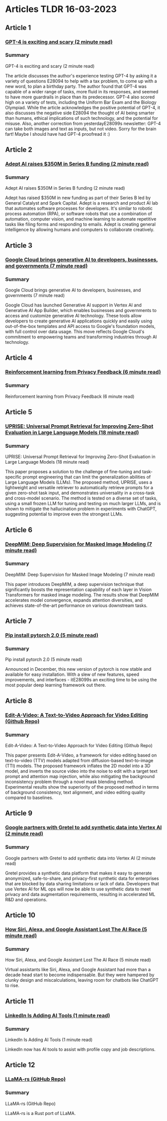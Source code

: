 # Articles TLDR  16-03-2023

## Article 1
### [GPT-4 is exciting and scary (2 minute read)](https://tldr.tech)
### Summary 
 GPT-4 is exciting and scary (2 minute read)

The article discusses the author's experience testing GPT-4 by asking it a variety of questions E28094 to help with a tax problem, to come up with a new word, to plan a birthday party. The author found that GPT-4 was capable of a wider range of tasks, more fluid in its responses, and seemed to have more guardrails in place than its predecessor. GPT-4 also scored high on a variety of tests, including the Uniform Bar Exam and the Biology Olympiad. While the article acknowledges the positive potential of GPT-4, it also discusses the negative side E28094 the thought of AI being smarter than humans, ethical implications of such technology, and the potential for misuse. Also, another correction from yesterdayE28099s newsletter: GPT-4 can take both images and text as inputs, but not video. Sorry for the brain fart! Maybe I should have had GPT-4 proofread it :)

## Article 2
### [Adept AI raises $350M in Series B funding (2 minute read)](https://tldr.tech)
### Summary 
 Adept AI raises $350M in Series B funding (2 minute read)

Adept has raised $350M in new funding as part of their Series B led by General Catalyst and Spark Capital. Adept is a research and product AI lab that automates software processes for developers. It's similar to robotic process automation (RPA), or software robots that use a combination of automation, computer vision, and machine learning to automate repetitive tasks like filing forms and responding to emails. Adept is creating general intelligence by allowing humans and computers to collaborate creatively.

## Article 3
### [Google Cloud brings generative AI to developers, businesses, and governments (7 minute read)](https://tldr.tech)
### Summary 
 Google Cloud brings generative AI to developers, businesses, and governments (7 minute read)

Google Cloud has launched Generative AI support in Vertex AI and Generative AI App Builder, which enables businesses and governments to access and customize generative AI technology. These tools allow developers to create generative AI applications quickly and easily using out-of-the-box templates and API access to Google's foundation models, with full control over data usage. This move reflects Google Cloud's commitment to empowering teams and transforming industries through AI technology.

## Article 4
### [Reinforcement learning from Privacy Feedback (6 minute read)](https://tldr.tech)
### Summary 
 <span>Reinforcement learning from Privacy Feedback (6 minute read)

## Article 5
### [UPRISE: Universal Prompt Retrieval for Improving Zero-Shot Evaluation in Large Language Models (18 minute read)](https://tldr.tech)
### Summary 
 UPRISE: Universal Prompt Retrieval for Improving Zero-Shot Evaluation in Large Language Models (18 minute read)

This paper proposes a solution to the challenge of fine-tuning and task-specific prompt engineering that can limit the generalization abilities of Large Language Models (LLMs). The proposed method, UPRISE, uses a lightweight and versatile retriever to automatically retrieve prompts for a given zero-shot task input, and demonstrates universality in a cross-task and cross-model scenario. The method is tested on a diverse set of tasks, using a small frozen LLM for tuning and testing on much larger LLMs, and is shown to mitigate the hallucination problem in experiments with ChatGPT, suggesting potential to improve even the strongest LLMs.</span>

## Article 6
### [DeepMIM: Deep Supervision for Masked Image Modeling (7 minute read)](https://tldr.tech)
### Summary 
 DeepMIM: Deep Supervision for Masked Image Modeling (7 minute read)

This paper introduces DeepMIM, a deep supervision technique that significantly boosts the representation capability of each layer in Vision Transformers for masked image modeling. The results show that DeepMIM accelerates model convergence, expands attention diversities, and achieves state-of-the-art performance on various downstream tasks.</span>

## Article 7
### [Pip install pytorch 2.0 (5 minute read)](https://tldr.tech)
### Summary 
 Pip install pytorch 2.0 (5 minute read)

Announced in December, this new version of pytorch is now stable and available for easy installation. With a slew of new features, speed improvements, and interfaces - itE28099s an exciting time to be using the most popular deep learning framework out there.

## Article 8
### [Edit-A-Video: A Text-to-Video Approach for Video Editing (Github Repo)](https://tldr.tech)
### Summary 
 Edit-A-Video: A Text-to-Video Approach for Video Editing (Github Repo)

This paper presents Edit-A-Video, a framework for video editing based on text-to-video (TTV) models adapted from diffusion-based text-to-image (TTI) models. The proposed framework inflates the 2D model into a 3D model, and inverts the source video into the noise to edit with a target text prompt and attention map injection, while also mitigating the background inconsistency problem through a novel mask blending method. Experimental results show the superiority of the proposed method in terms of background consistency, text alignment, and video editing quality compared to baselines.

## Article 9
### [Google partners with Gretel to add synthetic data into Vertex AI (2 minute read)](https://tldr.tech)
### Summary 
 Google partners with Gretel to add synthetic data into Vertex AI (2 minute read)

Gretel provides a synthetic data platform that makes it easy to generate anonymized, safe-to-share, and privacy-first synthetic data for enterprises that are blocked by data sharing limitations or lack of data. Developers that use Vertex AI for ML ops will now be able to use synthetic data to meet privacy and data augmentation requirements, resulting in accelerated ML R&D and operations.

## Article 10
### [How Siri, Alexa, and Google Assistant Lost The AI Race (5 minute read)](https://tldr.tech)
### Summary 
 How Siri, Alexa, and Google Assistant Lost The AI Race (5 minute read)

Virtual assistants like Siri, Alexa, and Google Assistant had more than a decade head start to become indispensable. But they were hampered by clunky design and miscalculations, leaving room for chatbots like ChatGPT to rise.

## Article 11
### [LinkedIn Is Adding AI Tools (1 minute read)](https://tldr.tech)
### Summary 
 LinkedIn Is Adding AI Tools (1 minute read)

LinkedIn now has AI tools to assist with profile copy and job descriptions.

## Article 12
### [LLaMA-rs (GitHub Repo)](https://tldr.tech)
### Summary 
 LLaMA-rs (GitHub Repo)

LLaMA-rs is a Rust port of LLaMA.

